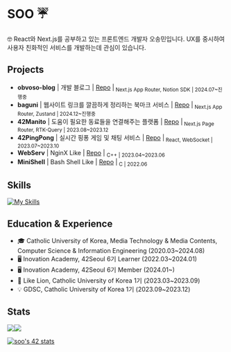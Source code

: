 # SOO ☔️
🤓 React와 Next.js를 공부하고 있는 프론트엔드 개발자 오송민입니다. UX를 중시하여 사용자 친화적인 서비스를 개발하는데 관심이 있습니다.

## Projects
- **obvoso-blog** | 개발 블로그 | [Repo](https://github.com/obvoso/obvoso-blog) |<sub> Next.js App Router, Notion SDK | 2024.07~진행중 </sub>
- **baguni** | 웹사이트 링크를 깔끔하게 정리하는 북마크 서비스 | [Repo](https://github.com/Kernel360/F2-BAGUNI) |<sub> Next.js App Router, Zustand | 2024.12~진행중 </sub>
- **42Manito** | 도움이 필요한 동료들을 연결해주는 플랫폼 | [Repo](https://github.com/manito42) |<sub> Next.js Page Router, RTK-Query | 2023.08~2023.12 </sub>
- **42PingPong** | 실시간 핑퐁 게임 및 채팅 서비스 | [Repo](https://github.com/42-pingpong) |<sub> React, WebSocket | 2023.07~2023.10 </sub>
- **WebServ** | NginX Like | [Repo](https://github.com/koreanddinghwan/nginx-like-webserv-using-kqueue) | <sub>C++ | 2023.04~2023.06 </sub>
- **MiniShell** | Bash Shell Like | [Repo](https://github.com/obvoso/ss501) |<sub> C | 2022.06 </sub>

## Skills
[![My Skills](https://skillicons.dev/icons?i=js,ts,c,cpp,html,css,react,nextjs,vercel,git,github,aws,docker,nginx,emotion,materialui,tailwind,figma,ai,ps&perline=10)](https://skillicons.dev)

## Education & Experience
- 🎓 Catholic University of Korea, Media Technology & Media Contents, Computer Science & Information Engineering (2020.03~2024.08)
- 🖥 Inovation Academy, 42Seoul 6기 Learner (2022.03~2024.01)
- 🖥 Inovation Academy, 42Seoul 6기 Member (2024.01~)
- 🦁 Like Lion, Catholic University of Korea 1기 (2023.03~2023.09)
- 💡 GDSC, Catholic University of Korea 1기 (2023.09~2023.12)

## Stats
<!--
[![Solved.ac Profile](http://mazassumnida.wtf/api/v2/generate_badge?boj=autumninmoon)](https://solved.ac/autumninmoon/)
-->  
<div style="display: flex;">
  <a href="https://github.com/obvoso/github-readme-stats">
    <img src="https://github-readme-stats.vercel.app/api?username=obvoso&show_icons=true&theme=tokyonight" />
  </a>
   <a href="https://github.com/obvoso/github-readme-stats">
    <img src="https://github-readme-stats.vercel.app/api/top-langs/?username=obvoso&layout=compact&theme=tokyonight" />
  </a>
</div>

[![soo's 42 stats](https://badge.mediaplus.ma/darkblue/soo?1337Badge=off&UM6P=off)](https://github.com/oakoudad/badge42)
<!-- [![Moon.svg](https://moon-svg.minung.dev/moon.svg?theme=basic)](https://moon-svg.minung.dev) -->
